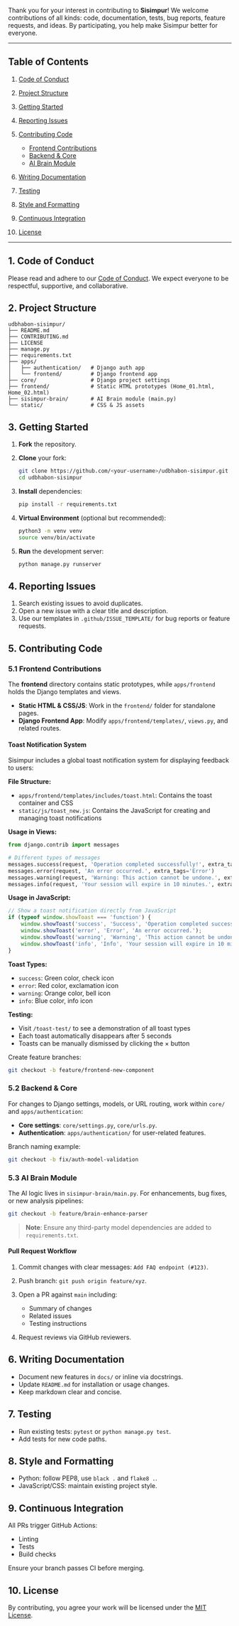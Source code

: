 Thank you for your interest in contributing to **Sisimpur**! We welcome contributions of all kinds: code, documentation, tests, bug reports, feature requests, and ideas. By participating, you help make Sisimpur better for everyone.

---

## Table of Contents

1. [Code of Conduct](#1-code-of-conduct)
2. [Project Structure](#2-project-structure)
3. [Getting Started](#3-getting-started)
4. [Reporting Issues](#4-reporting-issues)
5. [Contributing Code](#5-contributing-code)

   * [Frontend Contributions](#51-frontend-contributions)
   * [Backend & Core](#52-backend--core)
   * [AI Brain Module](#53-ai-brain-module)
6. [Writing Documentation](#6-writing-documentation)
7. [Testing](#7-testing)
8. [Style and Formatting](#8-style-and-formatting)
9. [Continuous Integration](#9-continuous-integration)
10. [License](#10-license)

---

## 1. Code of Conduct

Please read and adhere to our [Code of Conduct](CODE_OF_CONDUCT.md). We expect everyone to be respectful, supportive, and collaborative.

## 2. Project Structure

```
udbhabon-sisimpur/
├── README.md
├── CONTRIBUTING.md
├── LICENSE
├── manage.py
├── requirements.txt
├── apps/
│   ├── authentication/   # Django auth app
│   └── frontend/         # Django frontend app
├── core/                 # Django project settings
├── frontend/             # Static HTML prototypes (Home_01.html, Home_02.html)
├── sisimpur-brain/       # AI Brain module (main.py)
└── static/               # CSS & JS assets
```

## 3. Getting Started

1. **Fork** the repository.
2. **Clone** your fork:

   ```bash
   git clone https://github.com/<your-username>/udbhabon-sisimpur.git
   cd udbhabon-sisimpur
   ```
3. **Install** dependencies:

   ```bash
   pip install -r requirements.txt
   ```
4. **Virtual Environment** (optional but recommended):

   ```bash
   python3 -m venv venv
   source venv/bin/activate
   ```
5. **Run** the development server:

   ```bash
   python manage.py runserver
   ```

## 4. Reporting Issues

1. Search existing issues to avoid duplicates.
2. Open a new issue with a clear title and description.
3. Use our templates in `.github/ISSUE_TEMPLATE/` for bug reports or feature requests.

## 5. Contributing Code

### 5.1 Frontend Contributions

The **frontend** directory contains static prototypes, while `apps/frontend` holds the Django templates and views.

* **Static HTML & CSS/JS**: Work in the `frontend/` folder for standalone pages.
* **Django Frontend App**: Modify `apps/frontend/templates/`, `views.py`, and related routes.

#### Toast Notification System

Sisimpur includes a global toast notification system for displaying feedback to users:

**File Structure:**
- `apps/frontend/templates/includes/toast.html`: Contains the toast container and CSS
- `static/js/toast_new.js`: Contains the JavaScript for creating and managing toast notifications

**Usage in Views:**
```python
from django.contrib import messages

# Different types of messages
messages.success(request, 'Operation completed successfully!', extra_tags='Success')
messages.error(request, 'An error occurred.', extra_tags='Error')
messages.warning(request, 'Warning: This action cannot be undone.', extra_tags='Warning')
messages.info(request, 'Your session will expire in 10 minutes.', extra_tags='Info')
```

**Usage in JavaScript:**
```javascript
// Show a toast notification directly from JavaScript
if (typeof window.showToast === 'function') {
    window.showToast('success', 'Success', 'Operation completed successfully!');
    window.showToast('error', 'Error', 'An error occurred.');
    window.showToast('warning', 'Warning', 'This action cannot be undone.');
    window.showToast('info', 'Info', 'Your session will expire in 10 minutes.');
}
```

**Toast Types:**
- `success`: Green color, check icon
- `error`: Red color, exclamation icon
- `warning`: Orange color, bell icon
- `info`: Blue color, info icon

**Testing:**
- Visit `/toast-test/` to see a demonstration of all toast types
- Each toast automatically disappears after 5 seconds
- Toasts can be manually dismissed by clicking the × button

Create feature branches:

```bash
git checkout -b feature/frontend-new-component
```

### 5.2 Backend & Core

For changes to Django settings, models, or URL routing, work within `core/` and `apps/authentication`:

* **Core settings**: `core/settings.py`, `core/urls.py`.
* **Authentication**: `apps/authentication/` for user-related features.

Branch naming example:

```bash
git checkout -b fix/auth-model-validation
```

### 5.3 AI Brain Module

The AI logic lives in `sisimpur-brain/main.py`. For enhancements, bug fixes, or new analysis pipelines:

```bash
git checkout -b feature/brain-enhance-parser
```

> **Note**: Ensure any third-party model dependencies are added to `requirements.txt`.

#### Pull Request Workflow

1. Commit changes with clear messages: `Add FAQ endpoint (#123)`.
2. Push branch: `git push origin feature/xyz`.
3. Open a PR against `main` including:

   * Summary of changes
   * Related issues
   * Testing instructions
4. Request reviews via GitHub reviewers.

## 6. Writing Documentation

* Document new features in `docs/` or inline via docstrings.
* Update `README.md` for installation or usage changes.
* Keep markdown clear and concise.

## 7. Testing

* Run existing tests: `pytest` or `python manage.py test`.
* Add tests for new code paths.

## 8. Style and Formatting

* Python: follow PEP8, use `black .` and `flake8 .`.
* JavaScript/CSS: maintain existing project style.

## 9. Continuous Integration

All PRs trigger GitHub Actions:

* Linting
* Tests
* Build checks

Ensure your branch passes CI before merging.

## 10. License

By contributing, you agree your work will be licensed under the [MIT License](LICENSE).